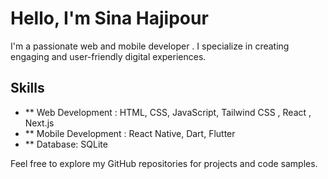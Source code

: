 # Hello, I'm Sina Hajipour

I'm a passionate web and mobile developer . I specialize in creating engaging and user-friendly digital experiences.

## Skills

- ** Web Development : HTML, CSS, JavaScript, Tailwind CSS , React , Next.js
- ** Mobile Development : React Native, Dart, Flutter
- ** Database: SQLite

Feel free to explore my GitHub repositories for projects and code samples.
